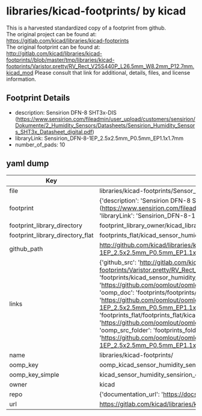 # libraries/kicad-footprints/ by kicad  
This is a harvested standardized copy of a footprint from github.  
The original project can be found at:  
https://gitlab.com/kicad/libraries/kicad-footprints  
The original footprint can be found at:
http://gitlab.com/kicad/libraries/kicad-footprints//blob/master/tmp/libraries/kicad-footprints/Varistor.pretty/RV_Rect_V25S440P_L26.5mm_W8.2mm_P12.7mm.kicad_mod
Please consult that link for additional, details, files, and license information.  
## Footprint Details
* description: Sensirion DFN-8 SHT3x-DIS (https://www.sensirion.com/fileadmin/user_upload/customers/sensirion/Dokumente/2_Humidity_Sensors/Datasheets/Sensirion_Humidity_Sensors_SHT3x_Datasheet_digital.pdf)  
* libraryLink: Sensirion_DFN-8-1EP_2.5x2.5mm_P0.5mm_EP1.1x1.7mm  
* number_of_pads: 10  
## yaml dump  
| Key | Value |  
| --- | --- |  
| file | libraries/kicad-footprints/Sensor_Humidity.pretty/Sensirion_DFN-8-1EP_2.5x2.5mm_P0.5mm_EP1.1x1.7mm.kicad_mod |  
| footprint | {'description': 'Sensirion DFN-8 SHT3x-DIS (https://www.sensirion.com/fileadmin/user_upload/customers/sensirion/Dokumente/2_Humidity_Sensors/Datasheets/Sensirion_Humidity_Sensors_SHT3x_Datasheet_digital.pdf)', 'libraryLink': 'Sensirion_DFN-8-1EP_2.5x2.5mm_P0.5mm_EP1.1x1.7mm', 'number_of_pads': 10} |  
| footprint_library_directory | footprint_library_owner/kicad_libraries/kicad-footprints/ |  
| footprint_library_directory_flat | footprints_flat/kicad_sensor_humidity_sensirion_dfn_8_1ep_2_5x2_5mm_p0_5mm_ep1_1x1_7mm/working |  
| github_path | http://github.com/kicad/libraries/kicad-footprints//blob/master/tmp/libraries/kicad-footprints/Sensor_Humidity.pretty/Sensirion_DFN-8-1EP_2.5x2.5mm_P0.5mm_EP1.1x1.7mm.kicad_mod |  
| links | {'github_src': 'http://gitlab.com/kicad/libraries/kicad-footprints//blob/master/tmp/libraries/kicad-footprints/Varistor.pretty/RV_Rect_V25S440P_L26.5mm_W8.2mm_P12.7mm.kicad_mod', 'github_src_repo': 'https://gitlab.com/kicad/libraries/kicad-footprints', 'oomp_bot': 'footprints/kicad_sensor_humidity_sensirion_dfn_8_1ep_2_5x2_5mm_p0_5mm_ep1_1x1_7mm/working', 'oomp_bot_github': 'https://github.com/oomlout/oomlout_oomp_footprint_bot/tree/main/footprints/kicad_sensor_humidity_sensirion_dfn_8_1ep_2_5x2_5mm_p0_5mm_ep1_1x1_7mm/working', 'oomp_doc': 'footprints/footprints/kicad/Sensor_Humidity/Sensirion_DFN-8-1EP_2.5x2.5mm_P0.5mm_EP1.1x1.7mm/working/', 'oomp_doc_github': 'https://github.com/oomlout/oomlout_oomp_footprint_doc/tree/main/footprints/footprints/kicad/Sensor_Humidity/Sensirion_DFN-8-1EP_2.5x2.5mm_P0.5mm_EP1.1x1.7mm/working', 'oomp_src_flat': 'footprints_flat/footprints_flat/kicad_sensor_humidity_sensirion_dfn_8_1ep_2_5x2_5mm_p0_5mm_ep1_1x1_7mm/working', 'oomp_src_flat_github': 'https://github.com/oomlout/oomlout_oomp_footprint_src/tree/main/footprints_flat/kicad_sensor_humidity_sensirion_dfn_8_1ep_2_5x2_5mm_p0_5mm_ep1_1x1_7mm/working', 'oomp_src_folder': 'footprints_folder/footprints_folder/kicad/Sensor_Humidity/Sensirion_DFN-8-1EP_2.5x2.5mm_P0.5mm_EP1.1x1.7mm/working', 'oomp_src_folder_github': 'https://github.com/oomlout/oomlout_oomp_footprint_src/tree/main/footprints_folder/kicad/Sensor_Humidity/Sensirion_DFN-8-1EP_2.5x2.5mm_P0.5mm_EP1.1x1.7mm/working'} |  
| name | libraries/kicad-footprints/ |  
| oomp_key | oomp_kicad_sensor_humidity_sensirion_dfn_8_1ep_2_5x2_5mm_p0_5mm_ep1_1x1_7mm |  
| oomp_key_simple | kicad_sensor_humidity_sensirion_dfn_8_1ep_2_5x2_5mm_p0_5mm_ep1_1x1_7mm |  
| owner | kicad |  
| repo | {'documentation_url': 'https://docs.github.com/rest/repos/repos#get-a-repository', 'message': 'Not Found'} |  
| url | https://gitlab.com/kicad/libraries/kicad-footprints |  

